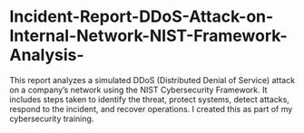 # Incident-Report-DDoS-Attack-on-Internal-Network-NIST-Framework-Analysis-
This report analyzes a simulated DDoS (Distributed Denial of Service) attack on a company’s network using the NIST Cybersecurity Framework. It includes steps taken to identify the threat, protect systems, detect attacks, respond to the incident, and recover operations. I created this as part of my cybersecurity training.

